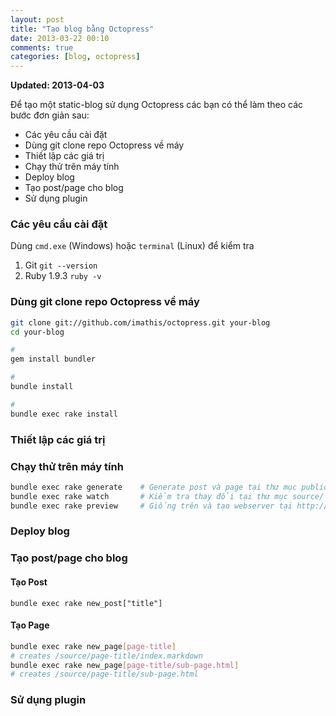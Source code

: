 ```yaml
---
layout: post
title: "Tạo blog bằng Octopress"
date: 2013-03-22 00:10
comments: true
categories: [blog, octopress]
---
```


**Updated: 2013-04-03**

Để tạo một static-blog sử dụng Octopress các bạn có thể làm theo các bước đơn giản sau:

- Các yêu cầu cài đặt
- Dùng git clone repo Octopress về máy
- Thiết lập các giá trị
- Chạy thử trên máy tính
- Deploy blog
- Tạo post/page cho blog
- Sử dụng plugin

<!--more-->

### Các yêu cầu cài đặt

Dùng `cmd.exe` (Windows) hoặc `terminal` (Linux) để kiểm tra

1. Git `git --version`
2. Ruby 1.9.3 `ruby -v`

### Dùng git clone repo Octopress về máy

``` bash
git clone git://github.com/imathis/octopress.git your-blog
cd your-blog

# 
gem install bundler

#
bundle install

#
bundle exec rake install
```

### Thiết lập các giá trị
### Chạy thử trên máy tính

``` bash
bundle exec rake generate    # Generate post và page tại thư mục public
bundle exec rake watch       # Kiểm tra thay đổi tại thư mục source/ và sass/ và liên tục generate blog
bundle exec rake preview     # Giống trên và tạo webserver tại http://localhost:4000

```

### Deploy blog

### Tạo post/page cho blog
#### Tạo Post
```
bundle exec rake new_post["title"]
```
#### Tạo Page

``` bash
bundle exec rake new_page[page-title]
# creates /source/page-title/index.markdown
bundle exec rake new_page[page-title/sub-page.html]
# creates /source/page-title/sub-page.html
```

### Sử dụng plugin